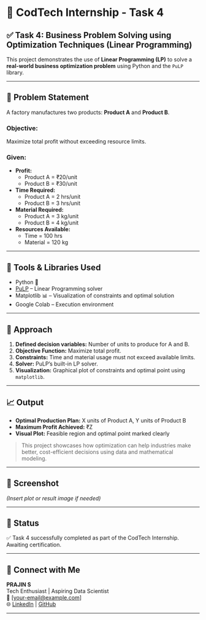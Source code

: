 # 🧠 CodTech Internship - Task 4

## ✅ Task 4: Business Problem Solving using Optimization Techniques (Linear Programming)

This project demonstrates the use of **Linear Programming (LP)** to solve a **real-world business optimization problem** using Python and the `PuLP` library.

---

## 📌 Problem Statement

A factory manufactures two products: **Product A** and **Product B**.

### Objective:
Maximize total profit without exceeding resource limits.

### Given:
- **Profit:**
  - Product A = ₹20/unit
  - Product B = ₹30/unit
- **Time Required:**
  - Product A = 2 hrs/unit
  - Product B = 3 hrs/unit
- **Material Required:**
  - Product A = 3 kg/unit
  - Product B = 4 kg/unit
- **Resources Available:**
  - Time = 100 hrs
  - Material = 120 kg

---

## 🔧 Tools & Libraries Used

- Python 🐍
- [PuLP](https://github.com/coin-or/pulp) – Linear Programming solver
- Matplotlib 📊 – Visualization of constraints and optimal solution
- Google Colab – Execution environment

---

## 🚀 Approach

1. **Defined decision variables:** Number of units to produce for A and B.
2. **Objective Function:** Maximize total profit.
3. **Constraints:** Time and material usage must not exceed available limits.
4. **Solver:** PuLP’s built-in LP solver.
5. **Visualization:** Graphical plot of constraints and optimal point using `matplotlib`.

---

## 📈 Output

- **Optimal Production Plan:** X units of Product A, Y units of Product B
- **Maximum Profit Achieved:** ₹Z
- **Visual Plot:** Feasible region and optimal point marked clearly

> This project showcases how optimization can help industries make better, cost-efficient decisions using data and mathematical modeling.

---

## 📸 Screenshot

*(Insert plot or result image if needed)*

---

## 🏁 Status

✅ Task 4 successfully completed as part of the CodTech Internship.  
Awaiting certification.

---

## 🔗 Connect with Me

**PRAJIN S**  
Tech Enthusiast | Aspiring Data Scientist  
📧 [your-email@example.com]  
🌐 [LinkedIn](https://linkedin.com/in/yourprofile) | [GitHub](https://github.com/yourusername)

---

